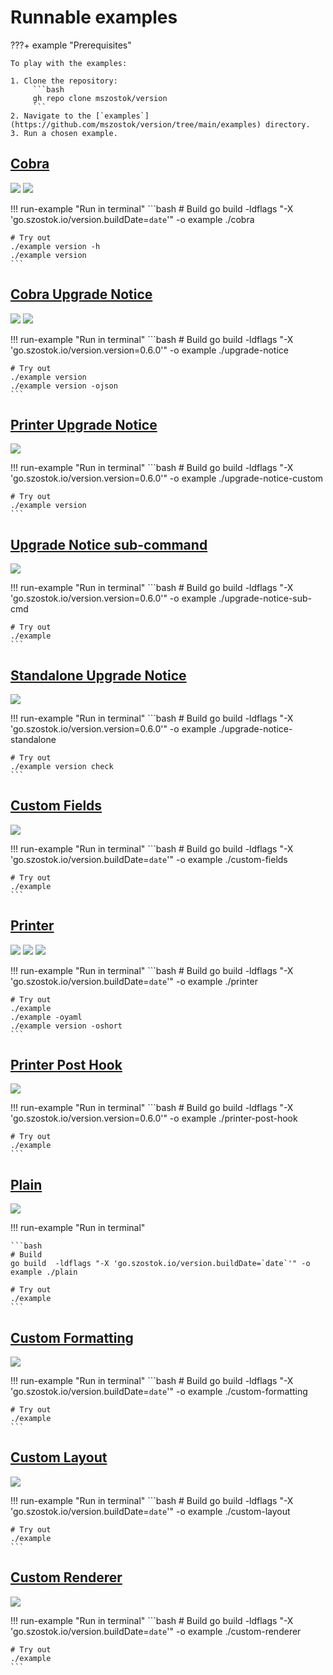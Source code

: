 # Runnable examples

???+ example "Prerequisites"

    To play with the examples:

    1. Clone the repository:
    	 ```bash
    	 gh repo clone mszostok/version
    	 ```
    2. Navigate to the [`examples`](https://github.com/mszostok/version/tree/main/examples) directory.
    3. Run a chosen example.


## [Cobra](https://github.com/mszostok/version/tree/main/examples/cobra/main.go)

![](assets/examples/screen-cobra-version_-h.png)
![](assets/examples/screen-cobra-version.png)

!!! run-example "Run in terminal"
    ```bash
    # Build
    go build -ldflags "-X 'go.szostok.io/version.buildDate=`date`'" -o example ./cobra

    # Try out
    ./example version -h
    ./example version
    ```

## [Cobra Upgrade Notice](https://github.com/mszostok/version/tree/main/examples/upgrade-notice-cobra/main.go)

![](assets/examples/screen-upgrade-notice-cobra-version.png)
![](assets/examples/screen-upgrade-notice-cobra-version_-ojson.png)

!!! run-example "Run in terminal"
    ```bash
    # Build
    go build -ldflags "-X 'go.szostok.io/version.version=0.6.0'" -o example ./upgrade-notice

    # Try out
    ./example version
    ./example version -ojson
    ```

## [Printer Upgrade Notice](https://github.com/mszostok/version/tree/main/examples/upgrade-notice-custom/main.go)

![](assets/examples/screen-upgrade-notice-custom-version.png)

!!! run-example "Run in terminal"
    ```bash
    # Build
    go build -ldflags "-X 'go.szostok.io/version.version=0.6.0'" -o example ./upgrade-notice-custom

    # Try out
    ./example version
    ```

## [Upgrade Notice sub-command](https://github.com/mszostok/version/tree/main/examples/upgrade-notice-sub-cmd)

![](assets/examples/screen-upgrade-notice-sub-cmd-version_check.png)

!!! run-example "Run in terminal"
    ```bash
    # Build
    go build -ldflags "-X 'go.szostok.io/version.version=0.6.0'" -o example ./upgrade-notice-sub-cmd

    # Try out
    ./example
    ```

## [Standalone Upgrade Notice](https://github.com/mszostok/version/tree/main/examples/upgrade-notice-standalone)

![](assets/examples/screen-upgrade-notice-standalone-.png)

!!! run-example "Run in terminal"
    ```bash
    # Build
    go build -ldflags "-X 'go.szostok.io/version.version=0.6.0'" -o example ./upgrade-notice-standalone

    # Try out
    ./example version check
    ```

## [Custom Fields](https://github.com/mszostok/version/tree/main/examples/custom-fields/main.go)

![](assets/examples/screen-custom-fields-.png)

!!! run-example "Run in terminal"
    ```bash
    # Build
    go build -ldflags "-X 'go.szostok.io/version.buildDate=`date`'" -o example ./custom-fields

    # Try out
    ./example
    ```

## [Printer](https://github.com/mszostok/version/tree/main/examples/printer/main.go)

![](assets/examples/screen-printer-.png)
![](assets/examples/screen-printer--oyaml.png)
![](assets/examples/screen-printer--oshort.png)

!!! run-example "Run in terminal"
    ```bash
    # Build
    go build -ldflags "-X 'go.szostok.io/version.buildDate=`date`'" -o example ./printer

    # Try out
    ./example
    ./example -oyaml
    ./example version -oshort
    ```

## [Printer Post Hook](https://github.com/mszostok/version/tree/main/examples/printer-post-hook/main.go)

![](assets/examples/screen-printer-post-hook-.png)

!!! run-example "Run in terminal"
    ```bash
    # Build
    go build -ldflags "-X 'go.szostok.io/version.version=0.6.0'" -o example ./printer-post-hook

    # Try out
    ./example
    ```

## [Plain](https://github.com/mszostok/version/tree/main/examples/plain/main.go)

![](assets/examples/screen-plain-.png)

!!! run-example "Run in terminal"

    ```bash
    # Build
    go build  -ldflags "-X 'go.szostok.io/version.buildDate=`date`'" -o example ./plain

    # Try out
    ./example
    ```

## [Custom Formatting](https://github.com/mszostok/version/tree/main/examples/custom-formatting/main.go)

![](assets/examples/screen-custom-formatting-.png)

!!! run-example "Run in terminal"
    ```bash
    # Build
    go build -ldflags "-X 'go.szostok.io/version.buildDate=`date`'" -o example ./custom-formatting

    # Try out
    ./example
    ```

## [Custom Layout](https://github.com/mszostok/version/tree/main/examples/custom-layout/main.go)

![](assets/examples/screen-custom-layout-.png)

!!! run-example "Run in terminal"
    ```bash
    # Build
    go build -ldflags "-X 'go.szostok.io/version.buildDate=`date`'" -o example ./custom-layout

    # Try out
    ./example
    ```

## [Custom Renderer](https://github.com/mszostok/version/tree/main/examples/custom-renderer/main.go)

![](assets/examples/screen-custom-renderer-.png)

!!! run-example "Run in terminal"
    ```bash
    # Build
    go build -ldflags "-X 'go.szostok.io/version.buildDate=`date`'" -o example ./custom-renderer

    # Try out
    ./example
    ```
